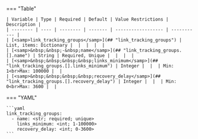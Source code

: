 <!--
  ~ Copyright (c) 2024 Arista Networks, Inc.
  ~ Use of this source code is governed by the Apache License 2.0
  ~ that can be found in the LICENSE file.
  -->
=== "Table"

    | Variable | Type | Required | Default | Value Restrictions | Description |
    | -------- | ---- | -------- | ------- | ------------------ | ----------- |
    | [<samp>link_tracking_groups</samp>](## "link_tracking_groups") | List, items: Dictionary |  |  |  |  |
    | [<samp>&nbsp;&nbsp;-&nbsp;name</samp>](## "link_tracking_groups.[].name") | String | Required, Unique |  |  |  |
    | [<samp>&nbsp;&nbsp;&nbsp;&nbsp;links_minimum</samp>](## "link_tracking_groups.[].links_minimum") | Integer |  |  | Min: 1<br>Max: 100000 |  |
    | [<samp>&nbsp;&nbsp;&nbsp;&nbsp;recovery_delay</samp>](## "link_tracking_groups.[].recovery_delay") | Integer |  |  | Min: 0<br>Max: 3600 |  |

=== "YAML"

    ```yaml
    link_tracking_groups:
      - name: <str; required; unique>
        links_minimum: <int; 1-100000>
        recovery_delay: <int; 0-3600>
    ```
